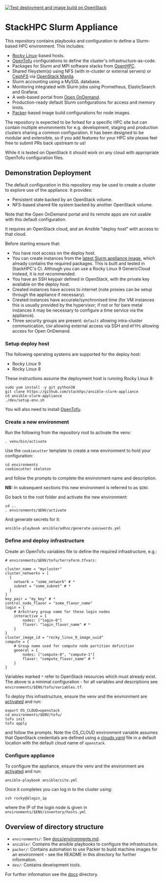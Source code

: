 [![Test deployment and image build on OpenStack](https://github.com/stackhpc/ansible-slurm-appliance/actions/workflows/stackhpc.yml/badge.svg)](https://github.com/stackhpc/ansible-slurm-appliance/actions/workflows/stackhpc.yml)

# StackHPC Slurm Appliance

This repository contains playbooks and configuration to define a Slurm-based HPC environment. This includes:
- [Rocky Linux](https://rockylinux.org/)-based hosts.
- [OpenTofu](https://opentofu.org/) configurations to define the cluster's infrastructure-as-code.
- Packages for Slurm and MPI software stacks from [OpenHPC](https://openhpc.community/).
- Shared fileystem(s) using NFS (with in-cluster or external servers) or [CephFS](https://docs.ceph.com/en/latest/cephfs/) via [OpenStack Manila](https://wiki.openstack.org/wiki/Manila).
- Slurm accounting using a MySQL database.
- Monitoring integrated with Slurm jobs using Prometheus, ElasticSearch and Grafana.
- A web-based portal from [Open OnDemand](https://openondemand.org/).
- Production-ready default Slurm configurations for access and memory limits.
- [Packer](https://developer.hashicorp.com/packer)-based image build configurations for node images.

The repository is expected to be forked for a specific HPC site but can contain multiple environments for e.g. development, staging and production clusters
sharing a common configuration. It has been designed to be modular and extensible, so if you add features for your HPC site please feel free to submit PRs
back upstream to us!

While it is tested on OpenStack it should work on any cloud with appropriate OpenTofu configuration files.

## Demonstration Deployment

The default configuration in this repository may be used to create a cluster to explore use of the appliance. It provides:
- Persistent state backed by an OpenStack volume.
- NFS-based shared file system backed by another OpenStack volume.

Note that the Open OnDemand portal and its remote apps are not usable with this default configuration.

It requires an OpenStack cloud, and an Ansible "deploy host" with access to that cloud.

Before starting ensure that:
- You have root access on the deploy host.
- You can create instances from the [latest Slurm appliance image](https://github.com/stackhpc/ansible-slurm-appliance/releases), which already contains the required packages. This is built and tested in StackHPC's CI. Although you can use a Rocky Linux 9 GenericCloud instead, it is not recommended.
- You have an SSH keypair defined in OpenStack, with the private key available on the deploy host.
- Created instances have access to internet (note proxies can be setup through the appliance if necessary).
- Created instances have accurate/synchronised time (for VM instances this is usually provided by the hypervisor; if not or for bare metal instances it may be necessary to configure a time service via the appliance).
- Three security groups are present: ``default`` allowing intra-cluster communication, ``SSH`` allowing external access via SSH and ``HTTPS`` allowing access for Open OnDemand.

### Setup deploy host

The following operating systems are supported for the deploy host:

- Rocky Linux 9
- Rocky Linux 8

These instructions assume the deployment host is running Rocky Linux 8:

    sudo yum install -y git python38
    git clone https://github.com/stackhpc/ansible-slurm-appliance
    cd ansible-slurm-appliance
    ./dev/setup-env.sh

You will also need to install [OpenTofu](https://opentofu.org/docs/intro/install/rpm/).

### Create a new environment

Run the following from the repository root to activate the venv:

    . venv/bin/activate

Use the `cookiecutter` template to create a new environment to hold your configuration:

    cd environments
    cookiecutter skeleton

and follow the prompts to complete the environment name and description.

**NB:** In subsequent sections this new environment is referred to as `$ENV`.

Go back to the root folder and activate the new environment:

    cd ..
    . environments/$ENV/activate

And generate secrets for it:

    ansible-playbook ansible/adhoc/generate-passwords.yml

### Define and deploy infrastructure

Create an OpenTofu variables file to define the required infrastructure, e.g.:

    # environments/$ENV/tofu/terraform.tfvars:

    cluster_name = "mycluster"
    cluster_networks = [
      {
        network = "some_network" # *
        subnet = "some_subnet" # *
      }
    ]
    key_pair = "my_key" # *
    control_node_flavor = "some_flavor_name"
    login = {
        # Arbitrary group name for these login nodes
        interactive = {
            nodes: ["login-0"]
            flavor: "login_flavor_name" # *
        }
    }
    cluster_image_id = "rocky_linux_9_image_uuid"
    compute = {
        # Group name used for compute node partition definition
        general = {
            nodes: ["compute-0", "compute-1"]
            flavor: "compute_flavor_name" # *
        }
    }

Variables marked `*` refer to OpenStack resources which must already exist. The above is a minimal configuration - for all variables and descriptions see `environments/$ENV/tofu/variables.tf`.

To deploy this infrastructure, ensure the venv and the environment are [activated](#create-a-new-environment) and run:

    export OS_CLOUD=openstack
    cd environments/$ENV/tofu/
    tofu init
    tofu apply

and follow the prompts. Note the OS_CLOUD environment variable assumes that OpenStack credentials are defined using a [clouds.yaml](https://docs.openstack.org/python-openstackclient/latest/configuration/index.html#clouds-yaml) file in a default location with the default cloud name of `openstack`.

### Configure appliance

To configure the appliance, ensure the venv and the environment are [activated](#create-a-new-environment) and run:

    ansible-playbook ansible/site.yml

Once it completes you can log in to the cluster using:

    ssh rocky@$login_ip

where the IP of the login node is given in `environments/$ENV/inventory/hosts.yml`

## Overview of directory structure

- `environments/`: See [docs/environments.md](docs/environments.md).
- `ansible/`: Contains the ansible playbooks to configure the infrastructure.
- `packer/`: Contains automation to use Packer to build machine images for an environment - see the README in this directory for further information.
- `dev/`: Contains development tools.

For further information see the [docs](docs/) directory.
